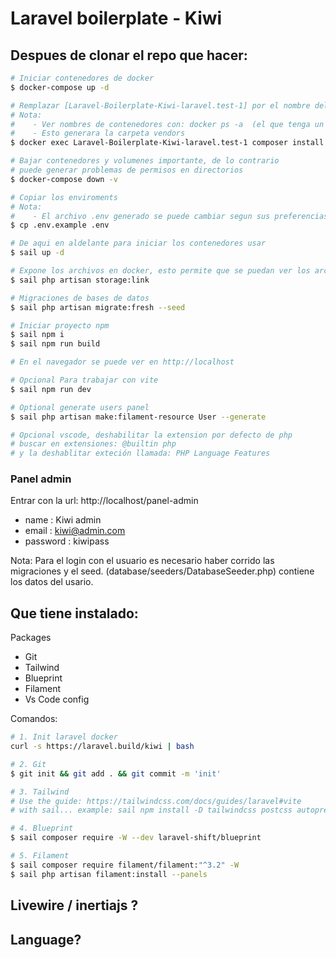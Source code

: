 # Laravel boilerplate - Kiwi

## Despues de clonar el repo que hacer:

```sh
# Iniciar contenedores de docker
$ docker-compose up -d

# Remplazar [Laravel-Boilerplate-Kiwi-laravel.test-1] por el nombre del contenedor
# Nota:
#    - Ver nombres de contenedores con: docker ps -a  (el que tenga un nombre de contenedor con la palabra laravel)
#    - Esto generara la carpeta vendors
$ docker exec Laravel-Boilerplate-Kiwi-laravel.test-1 composer install

# Bajar contenedores y volumenes importante, de lo contrario
# puede generar problemas de permisos en directorios
$ docker-compose down -v

# Copiar los enviroments
# Nota:
#    - El archivo .env generado se puede cambiar segun sus preferencias
$ cp .env.example .env

# De aqui en aldelante para iniciar los contenedores usar
$ sail up -d

# Expone los archivos en docker, esto permite que se puedan ver los archivos por laravel
$ sail php artisan storage:link

# Migraciones de bases de datos
$ sail php artisan migrate:fresh --seed

# Iniciar proyecto npm
$ sail npm i
$ sail npm run build

# En el navegador se puede ver en http://localhost

# Opcional Para trabajar con vite
$ sail npm run dev

# Optional generate users panel
$ sail php artisan make:filament-resource User --generate

# Opcional vscode, deshabilitar la extension por defecto de php
# buscar en extensiones: @builtin php
# y la deshablitar exteción llamada: PHP Language Features
```

### Panel admin

Entrar con la url: http://localhost/panel-admin

-   name : Kiwi admin
-   email : kiwi@admin.com
-   password : kiwipass

Nota:
Para el login con el usuario es necesario haber corrido las migraciones y el seed.
(database/seeders/DatabaseSeeder.php) contiene los datos del usario.

## Que tiene instalado:

Packages

-   Git
-   Tailwind
-   Blueprint
-   Filament
-   Vs Code config

Comandos:

```bash
# 1. Init laravel docker
curl -s https://laravel.build/kiwi | bash

# 2. Git
$ git init && git add . && git commit -m 'init'

# 3. Tailwind
# Use the guide: https://tailwindcss.com/docs/guides/laravel#vite
# with sail... example: sail npm install -D tailwindcss postcss autoprefixer

# 4. Blueprint
$ sail composer require -W --dev laravel-shift/blueprint

# 5. Filament
$ sail composer require filament/filament:"^3.2" -W
$ sail php artisan filament:install --panels
```

## Livewire / inertiajs ?

## Language?
